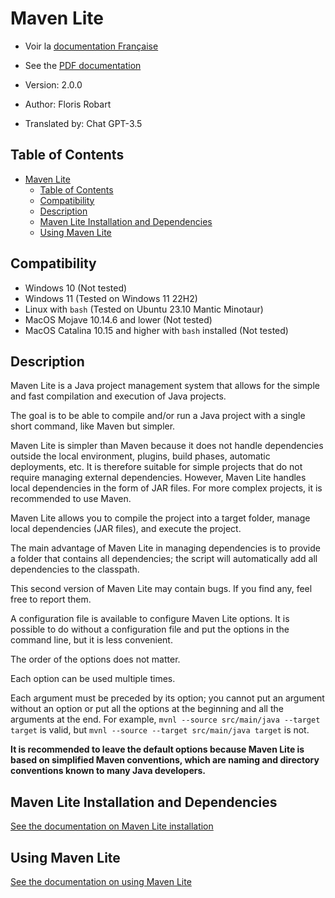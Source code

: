 # Maven Lite

- Voir la [documentation Française](../README.md)
- See the [PDF documentation](./pdf/README.en.pdf)

- Version: 2.0.0
- Author: Floris Robart
- Translated by: Chat GPT-3.5

## Table of Contents

- [Maven Lite](#maven-lite)
  - [Table of Contents](#table-of-contents)
  - [Compatibility](#compatibility)
  - [Description](#description)
  - [Maven Lite Installation and Dependencies](#maven-lite-installation-and-dependencies)
  - [Using Maven Lite](#using-maven-lite)

## Compatibility

- Windows 10 (Not tested)
- Windows 11 (Tested on Windows 11 22H2)
- Linux with `bash` (Tested on Ubuntu 23.10 Mantic Minotaur)
- MacOS Mojave 10.14.6 and lower (Not tested)
- MacOS Catalina 10.15 and higher with `bash` installed (Not tested)

## Description

Maven Lite is a Java project management system that allows for the simple and fast compilation and execution of Java projects.

The goal is to be able to compile and/or run a Java project with a single short command, like Maven but simpler.

Maven Lite is simpler than Maven because it does not handle dependencies outside the local environment, plugins, build phases, automatic deployments, etc. It is therefore suitable for simple projects that do not require managing external dependencies. However, Maven Lite handles local dependencies in the form of JAR files. For more complex projects, it is recommended to use Maven.

Maven Lite allows you to compile the project into a target folder, manage local dependencies (JAR files), and execute the project.

The main advantage of Maven Lite in managing dependencies is to provide a folder that contains all dependencies; the script will automatically add all dependencies to the classpath.

This second version of Maven Lite may contain bugs. If you find any, feel free to report them.

A configuration file is available to configure Maven Lite options. It is possible to do without a configuration file and put the options in the command line, but it is less convenient.

The order of the options does not matter.

Each option can be used multiple times.

Each argument must be preceded by its option; you cannot put an argument without an option or put all the options at the beginning and all the arguments at the end. For example, `mvnl --source src/main/java --target target` is valid, but `mvnl --source --target src/main/java target` is not.

**It is recommended to leave the default options because Maven Lite is based on simplified Maven conventions, which are naming and directory conventions known to many Java developers.**

## Maven Lite Installation and Dependencies

[See the documentation on Maven Lite installation](./Documentations/Installation.fr.md)

## Using Maven Lite

[See the documentation on using Maven Lite](./Documentations/Utilisation.fr.md)
